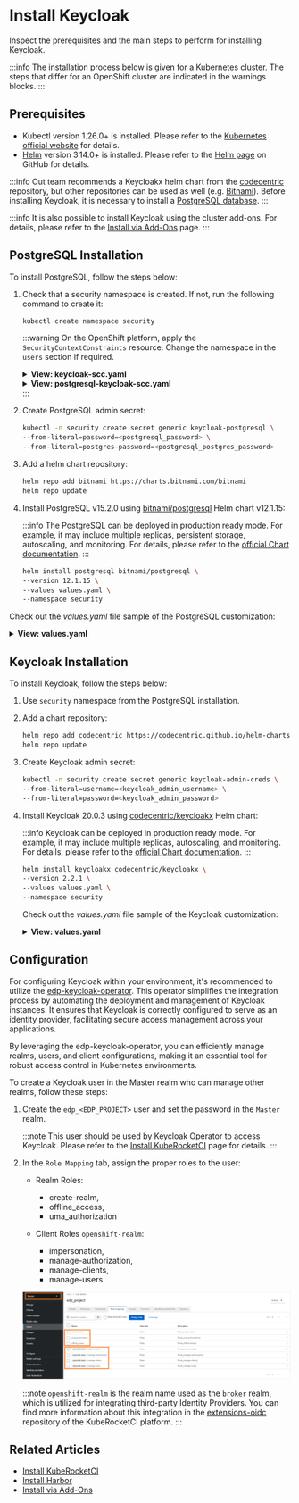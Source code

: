 # Install Keycloak

Inspect the prerequisites and the main steps to perform for installing Keycloak.

:::info
  The installation process below is given for a Kubernetes cluster. The steps that differ for an OpenShift cluster are
  indicated in the warnings blocks.
:::

## Prerequisites

* Kubectl version 1.26.0+ is installed. Please refer to the [Kubernetes official website](https://kubernetes.io/releases/download/) for details.
* [Helm](https://helm.sh) version 3.14.0+ is installed. Please refer to the [Helm page](https://github.com/helm/helm/releases) on GitHub for details.

:::info
  Out team recommends a Keycloakx helm chart from the [codecentric](https://github.com/codecentric/helm-charts/tree/master/charts/keycloakx) repository, but other repositories can be used as well (e.g. [Bitnami](https://github.com/bitnami/charts/tree/master/bitnami/keycloak/)).
  Before installing Keycloak, it is necessary to install a [PostgreSQL database](https://www.postgresql.org/download/).
:::

:::info
  It is also possible to install Keycloak using the cluster add-ons. For details, please refer to the [Install via Add-Ons](../add-ons-overview.md) page.
:::

## PostgreSQL Installation

To install PostgreSQL, follow the steps below:

1. Check that a security namespace is created. If not, run the following command to create it:

    ```bash
    kubectl create namespace security
    ```

    :::warning
      On the OpenShift platform, apply the `SecurityContextConstraints` resource. Change the namespace in the `users` section if required.

      <details>
      <summary><b>View: keycloak-scc.yaml</b></summary>
          ```yaml
          allowHostDirVolumePlugin: false
          allowHostIPC: false
          allowHostNetwork: false
          allowHostPID: false
          allowHostPorts: false
          allowPrivilegeEscalation: true
          allowPrivilegedContainer: false
          allowedCapabilities: null
          apiVersion: security.openshift.io/v1
          allowedFlexVolumes: []
          defaultAddCapabilities: []
          fsGroup:
            type: MustRunAs
            ranges:
              - min: 999
                max: 65543
          groups: []
          kind: SecurityContextConstraints
          metadata:
            annotations:
              "helm.sh/hook": "pre-install"
            name: keycloak
          priority: 1
          readOnlyRootFilesystem: false
          requiredDropCapabilities:
            - KILL
            - MKNOD
            - SETUID
            - SETGID
          runAsUser:
            type: MustRunAsRange
            uidRangeMin: 1
            uidRangeMax: 65543
          seLinuxContext:
            type: MustRunAs
          supplementalGroups:
            type: RunAsAny
          users:
            - system:serviceaccount:security:keycloakx
          volumes:
            - configMap
            - downwardAPI
            - emptyDir
            - persistentVolumeClaim
            - projected
            - secret
          ```
      </details>

      <details>
      <summary><b>View: postgresql-keycloak-scc.yaml</b></summary>
          ```yaml
          allowHostDirVolumePlugin: false
          allowHostIPC: false
          allowHostNetwork: false
          allowHostPID: false
          allowHostPorts: false
          allowPrivilegeEscalation: true
          allowPrivilegedContainer: false
          allowedCapabilities: null
          apiVersion: security.openshift.io/v1
          allowedFlexVolumes: []
          defaultAddCapabilities: []
          fsGroup:
            type: MustRunAs
            ranges:
              - min: 999
                max: 65543
          groups: []
          kind: SecurityContextConstraints
          metadata:
            annotations:
                "helm.sh/hook": "pre-install"
            name: postgresql-keycloak
          priority: 1
          readOnlyRootFilesystem: false
          requiredDropCapabilities:
          - KILL
          - MKNOD
          - SETUID
          - SETGID
          runAsUser:
            type: MustRunAsRange
            uidRangeMin: 1
            uidRangeMax: 65543
          seLinuxContext:
            type: MustRunAs
          supplementalGroups:
            type: RunAsAny
          users:
          - system:serviceaccount:security:default
          volumes:
          - configMap
          - downwardAPI
          - emptyDir
          - persistentVolumeClaim
          - projected
          - secret
          ```
      </details>
    :::

2. Create PostgreSQL admin secret:

    ```bash
    kubectl -n security create secret generic keycloak-postgresql \
    --from-literal=password=<postgresql_password> \
    --from-literal=postgres-password=<postgresql_postgres_password>
    ```

3. Add a helm chart repository:

    ```bash
    helm repo add bitnami https://charts.bitnami.com/bitnami
    helm repo update
    ```

4. Install PostgreSQL v15.2.0 using [bitnami/postgresql](https://artifacthub.io/packages/helm/bitnami/postgresql) Helm chart v12.1.15:

    :::info
      The PostgreSQL can be deployed in production ready mode. For example, it may include multiple replicas, persistent storage, autoscaling, and monitoring.
      For details, please refer to the [official Chart documentation](https://github.com/bitnami/charts/tree/master/bitnami/postgresql).
    :::

    ```bash
    helm install postgresql bitnami/postgresql \
    --version 12.1.15 \
    --values values.yaml \
    --namespace security
    ```

  Check out the _values.yaml_ file sample of the PostgreSQL customization:

  <details>
  <summary><b>View: values.yaml</b></summary>
    ```yaml
    # PostgreSQL read only replica parameters
    readReplicas:
      # Number of PostgreSQL read only replicas
      replicaCount: 1

    image:
      tag: 15.2.0-debian-11-r0

    global:
      postgresql:
        auth:
          username: admin
          existingSecret: keycloak-postgresql
          database: keycloak

    primary:
      persistence:
        enabled: true
        size: 3Gi
    ```
  </details>

## Keycloak Installation

To install Keycloak, follow the steps below:

1. Use `security` namespace from the PostgreSQL installation.

2. Add a chart repository:

    ```bash
    helm repo add codecentric https://codecentric.github.io/helm-charts
    helm repo update
    ```

3. Create Keycloak admin secret:

    ```bash
    kubectl -n security create secret generic keycloak-admin-creds \
    --from-literal=username=<keycloak_admin_username> \
    --from-literal=password=<keycloak_admin_password>
    ```

4. Install Keycloak 20.0.3 using [codecentric/keycloakx](https://artifacthub.io/packages/helm/codecentric/keycloakx) Helm chart:

    :::info
      Keycloak can be deployed in production ready mode. For example, it may include multiple replicas, autoscaling, and monitoring.
      For details, please refer to the [official Chart documentation](https://github.com/codecentric/helm-charts/tree/master/charts/keycloakx).
    :::

    ```bash
    helm install keycloakx codecentric/keycloakx \
    --version 2.2.1 \
    --values values.yaml \
    --namespace security
    ```

    Check out the _values.yaml_ file sample of the Keycloak customization:

    <details>
    <summary><b>View: values.yaml</b></summary>

      ```yaml
      replicas: 1

      # Deploy the latest version
      image:
        tag: "20.0.3"

      # The following parameter is unrecommended to expose. Exposed health checks lead to an unnecessary attack vector.
      health:
        enabled: false
      # The following parameter is unrecommended to expose. Exposed metrics lead to an unnecessary attack vector.
      metrics:
        enabled: false

      extraVolumeMounts: |
        - name: realm
          mountPath: /opt/keycloak/data/import

      command:
        - "/opt/keycloak/bin/kc.sh"
        - "--verbose"
        - "start"
        - "--auto-build"
        - "--http-enabled=true"
        - "--http-port=8080"
        - "--hostname-strict=false"
        - "--hostname-strict-https=false"
        - "--spi-events-listener-jboss-logging-success-level=info"
        - "--spi-events-listener-jboss-logging-error-level=warn"

      extraEnv: |
        - name: KC_PROXY
          value: "passthrough"
        - name: KEYCLOAK_ADMIN
          valueFrom:
            secretKeyRef:
              name: keycloak-admin-creds
              key: username
        - name: KEYCLOAK_ADMIN_PASSWORD
          valueFrom:
            secretKeyRef:
              name: keycloak-admin-creds
              key: password
        - name: JAVA_OPTS_APPEND
          value: >-
            -XX:+UseContainerSupport
            -XX:MaxRAMPercentage=50.0
            -Djava.awt.headless=true
            -Djgroups.dns.query={{ include "keycloak.fullname" . }}-headless
            -Dkeycloak.connectionsHttpClient.default.expect-continue-enabled=true
            -Dkeycloak.connectionsHttpClient.default.reuse-connections=false

      # This block should be uncommented if you install Keycloak on Kubernetes
      ingress:
        enabled: true
        annotations:
          kubernetes.io/ingress.class: nginx
        # The following parameter is unrecommended to expose. Admin paths lead to an unnecessary attack vector.
        console:
          enabled: false
        rules:
          - host: keycloak.<ROOT_DOMAIN>
            paths:
              - path: '{{ tpl .Values.http.relativePath $ | trimSuffix "/" }}/'
                pathType: Prefix

      # This block should be uncommented if you set Keycloak to OpenShift and change the host field
      # route:
      #   enabled: false
      #   # Path for the Route
      #   path: '/'
      #   # Host name for the Route
      #   host: "keycloak.<ROOT_DOMAIN>"
      #   # TLS configuration
      #   tls:
      #     enabled: true

      resources:
        limits:
          memory: "2048Mi"
        requests:
          cpu: "50m"
          memory: "512Mi"

      # Check database readiness at startup
      dbchecker:
        enabled: true

      database:
        vendor: postgres
        existingSecret: keycloak-postgresql
        hostname: postgresql
        port: 5432
        username: admin
        database: keycloak
      ```

    </details>

## Configuration

For configuring Keycloak within your environment, it's recommended to utilize the [edp-keycloak-operator](https://github.com/epam/edp-keycloak-operator).
This operator simplifies the integration process by automating the deployment and management of Keycloak instances.
It ensures that Keycloak is correctly configured to serve as an identity provider, facilitating secure access management across your applications.

By leveraging the edp-keycloak-operator, you can efficiently manage realms, users, and client configurations, making it an essential tool for robust access control in Kubernetes environments.

To create a Keycloak user in the Master realm who can manage other realms, follow these steps:

1. Create the `edp_<EDP_PROJECT>` user and set the password in the `Master` realm.

    :::note
      This user should be used by Keycloak Operator to access Keycloak. Please refer to the [Install KubeRocketCI](../install-kuberocketci.md) page for details.
    :::

2. In the `Role Mapping` tab, assign the proper roles to the user:

    * Realm Roles:
      * create-realm,
      * offline_access,
      * uma_authorization

    * Client Roles `openshift-realm`:
      * impersonation,
      * manage-authorization,
      * manage-clients,
      * manage-users

    ![Role mappings](../../assets/operator-guide/keycloak-roles.png "Role mappings")

    :::note
      `openshift-realm` is the realm name used as the `broker` realm, which is utilized for integrating third-party Identity Providers. You can find more information about this integration in the [extensions-oidc](https://github.com/epam/edp-cluster-add-ons/tree/main/add-ons/extensions-oidc) repository of the KubeRocketCI platform.
    :::

## Related Articles

* [Install KubeRocketCI](../install-kuberocketci.md)
* [Install Harbor](../artifacts-management/harbor-installation.md)
* [Install via Add-Ons](../add-ons-overview.md)
